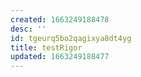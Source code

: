 ```yaml
---
created: 1663249188478
desc: ''
id: tgeurq5bo2qagixya8dt4yg
title: testRigor
updated: 1663249188477
---
```

   
